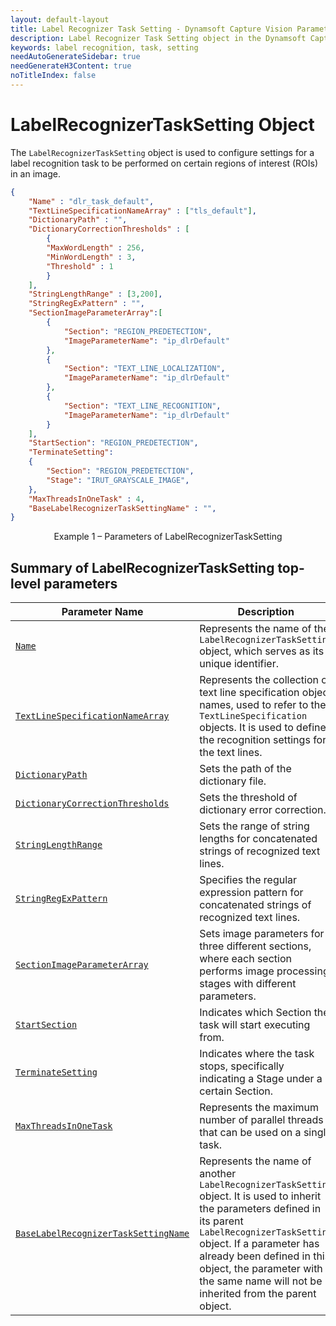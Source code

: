 ```yaml
---
layout: default-layout
title: Label Recognizer Task Setting - Dynamsoft Capture Vision Parameter File
description: Label Recognizer Task Setting object in the Dynamsoft Capture Vision Parameter File is an object for configuring and organizing the process of label recognition task.
keywords: label recognition, task, setting
needAutoGenerateSidebar: true
needGenerateH3Content: true
noTitleIndex: false
---
```


# LabelRecognizerTaskSetting Object

The `LabelRecognizerTaskSetting` object is used to configure settings for a label recognition task to be performed on certain regions of interest (ROIs) in an image.

```json
{
    "Name" : "dlr_task_default",
    "TextLineSpecificationNameArray" : ["tls_default"],
    "DictionaryPath" : "",
    "DictionaryCorrectionThresholds" : [
        {
        "MaxWordLength" : 256,
        "MinWordLength" : 3,
        "Threshold" : 1
        }
    ],
    "StringLengthRange" : [3,200],
    "StringRegExPattern" : "",
    "SectionImageParameterArray":[
        {
            "Section": "REGION_PREDETECTION",
            "ImageParameterName": "ip_dlrDefault"
        },
        {
            "Section": "TEXT_LINE_LOCALIZATION",
            "ImageParameterName": "ip_dlrDefault"
        },
        {
            "Section": "TEXT_LINE_RECOGNITION",
            "ImageParameterName": "ip_dlrDefault"
        }
    ],
    "StartSection": "REGION_PREDETECTION",
    "TerminateSetting":
    {
        "Section": "REGION_PREDETECTION", 
        "Stage": "IRUT_GRAYSCALE_IMAGE",
    },
    "MaxThreadsInOneTask" : 4,
    "BaseLabelRecognizerTaskSettingName" : "",
}
```

<div align="center">
   <p>Example 1 – Parameters of LabelRecognizerTaskSetting</p>
</div>

## Summary of LabelRecognizerTaskSetting top-level parameters

| Parameter Name | Description |
| -------------- | ----------- |
| [`Name`]({{site.dcv_parameters_reference}}label-recognizer-task-settings/name.html) | Represents the name of the `LabelRecognizerTaskSetting` object, which serves as its unique identifier. |
| [`TextLineSpecificationNameArray`]({{site.dcv_parameters_reference}}label-recognizer-task-settings/text-line-specification-name-array.html) | Represents the collection of text line specification object names, used to refer to the `TextLineSpecification` objects. It is used to define the recognition settings for the text lines. |
| [`DictionaryPath`]({{site.dcv_parameters_reference}}label-recognizer-task-settings/dictionary-path.html) | Sets the path of the dictionary file. |
| [`DictionaryCorrectionThresholds`]({{site.dcv_parameters_reference}}label-recognizer-task-settings/dictionary-correction-thresholds.html)| Sets the threshold of dictionary error correction.|
| [`StringLengthRange`]({{site.dcv_parameters_reference}}label-recognizer-task-settings/string-length-range.html) | Sets the range of string lengths for concatenated strings of recognized text lines.|
| [`StringRegExPattern`]({{site.dcv_parameters_reference}}label-recognizer-task-settings/string-regex-pattern.html) | Specifies the regular expression pattern for concatenated strings of recognized text lines.|
| [`SectionImageParameterArray`]({{site.dcv_parameters_reference}}label-recognizer-task-settings/section-image-parameter-array.html) | Sets image parameters for three different sections, where each section performs image processing stages with different parameters.|
| [`StartSection`]({{site.dcv_parameters_reference}}label-recognizer-task-settings/start-section.html) | Indicates which Section the task will start executing from.|
| [`TerminateSetting`]({{site.dcv_parameters_reference}}label-recognizer-task-settings/terminate-setting.html) | Indicates where the task stops, specifically indicating a Stage under a certain Section.|
| [`MaxThreadsInOneTask`]({{site.dcv_parameters_reference}}label-recognizer-task-settings/max-threads-in-one-task.html) | Represents the maximum number of parallel threads that can be used on a single task.|
| [`BaseLabelRecognizerTaskSettingName`]({{site.dcv_parameters_reference}}label-recognizer-task-settings/base-label-recognizer-task-setting-name.html) | Represents the name of another `LabelRecognizerTaskSetting` object. It is used to inherit the parameters defined in its parent `LabelRecognizerTaskSetting` object. If a parameter has already been defined in this object, the parameter with the same name will not be inherited from the parent object.|
